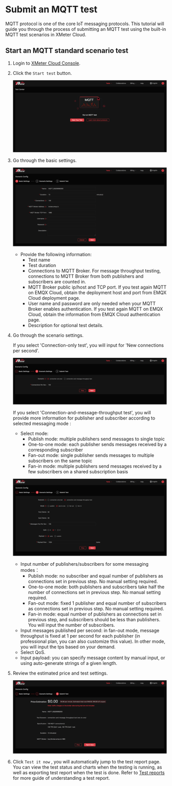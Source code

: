 # Submit an MQTT test

MQTT protocol is one of the core IoT messaging protocols. This tutorial will guide you through the process of submitting an MQTT test using the built-in MQTT test scenarios in XMeter Cloud. 

## Start an MQTT standard scenario test

1. Login to [XMeter Cloud Console](https://xmeter-cloud.emqx.com/commercialPage.html#/).

2. Click the ` Start test ` button.

   ![launch-test](../_assets/first_test.png)

3. Go through the basic settings.

   ![config-step1](../_assets/config_step_1.png)

   - Provide the following information:
     - Test name
     - Test duration
     - Connections to MQTT Broker. For message throughput testing, connections to MQTT Broker from both publishers and subscribers are counted in.
     - MQTT Broker public ip/host and TCP port. If you test again MQTT on EMQX Cloud, obtain the deployment host and port from EMQX Cloud deployment page.
     - User name and password are only needed when your MQTT Broker enables authentication. If you test again MQTT on EMQX Cloud, obtain the information from EMQX Cloud authentication page.
     - Description for optional test details.

4. Go through the scenario settings.

   If you select 'Connection-only test', you will input for 'New connections per second'.

   ![config-step2-conn-only](../_assets/config_step_2_cononly.png)

   If you select 'Connection-and-message-throughput test', you will provide more information for publisher and subscriber according to selected messaging mode :

   - Select mode:
      - Publish mode: multiple publishers send messages to single topic
      - One-to-one mode: each publisher sends messages received by a corresponding subscriber
      - Fan-out mode: single publisher sends messages to multiple subscribers on the same topic
      - Fan-in mode: multiple publishers send messages received by a few subscribers on a shared subscription basis

   ![config-step2-msg](../_assets/config_step_2_msg.png)

   - Input number of publishers/subscribers for some messaging modes：
      - Publish mode: no subscriber and equal number of publishers as connections set in previous step. No manual setting required.
      - One-to-one mode: both publishers and subscribers take half the number of connections set in previous step. No manual setting required.
      - Fan-out mode: fixed 1 publisher and equal number of subscribers as connections set in previous step. No manual setting required.
      - Fan-in mode: equal number of publishers as connections set in previous step, and subscribers should be less than publishers. You will input the number of subscribers.
   - Input messages published per second: in fan-out mode, message throughput is fixed at 1 per second for each publisher (in professional plan, you can also customize this value). In other mode, you will input the tps based on your demand.
   - Select QoS.
   - Input payload: you can specify message content by manual input, or using auto-generate strings of a given length.  

5. Review the estimated price and test settings.

   ![config-step3](../_assets/config_step_3.png)

6. Click ` Test it now ` , you will automatically jump to the test report page. You can view the test status and charts when the testing is running, as well as exporting test report when the test is done. Refer to  [Test reports](../features/test_reports.md) for more guide of understanding a test report. 